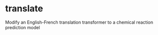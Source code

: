 # translate
Modify an English-French translation transformer to a chemical reaction prediction model
